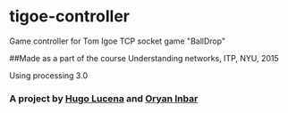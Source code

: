# tigoe-controller

Game controller for Tom Igoe TCP socket game "BallDrop" 

##Made as a part of the course Understanding networks, ITP, NYU, 2015

Using processing 3.0

### A project by [Hugo Lucena](http://hugoluc.com/) and [Oryan Inbar](http://oryan1.com/)

